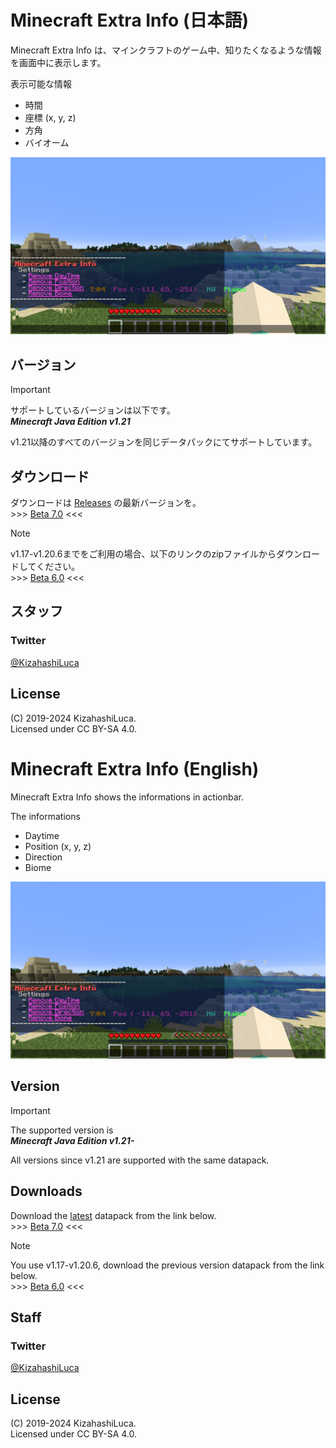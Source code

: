 # Minecraft Extra Info (日本語)
Minecraft Extra Info は、マインクラフトのゲーム中、知りたくなるような情報を画面中に表示します。

表示可能な情報
 - 時間
 - 座標 (x, y, z)
 - 方角
 - バイオーム

![SampleImage](https://github.com/KizahashiLuca/minecraft_extra_info/blob/master/sample_images.png)

## バージョン
> [!IMPORTANT]  
> サポートしているバージョンは以下です。  
> ***Minecraft Java Edition v1.21***

v1.21以降のすべてのバージョンを同じデータパックにてサポートしています。

## ダウンロード
ダウンロードは [Releases](https://github.com/KizahashiLuca/minecraft_extra_info/releases) の最新バージョンを。  
\>\>\> [Beta 7.0](https://github.com/KizahashiLuca/minecraft_extra_info/releases/tag/beta-7.0) <<<

> [!NOTE]  
> v1.17-v1.20.6までをご利用の場合、以下のリンクのzipファイルからダウンロードしてください。  
> \>\>\> [Beta 6.0](https://github.com/KizahashiLuca/minecraft_extra_info/releases/tag/beta-6.0) <<<

## スタッフ
### Twitter
[@KizahashiLuca][twitter]

## License
(C) 2019-2024 KizahashiLuca.  
Licensed under CC BY-SA 4.0.


[twitter]:https://www.twitter.com/KizahashiLuca


# Minecraft Extra Info (English)
Minecraft Extra Info shows the informations in actionbar.

The informations
 - Daytime
 - Position (x, y, z)
 - Direction
 - Biome

![SampleImage](https://github.com/KizahashiLuca/minecraft_extra_info/blob/master/sample_images.png)

## Version
> [!IMPORTANT]  
> The supported version is  
> ***Minecraft Java Edition v1.21-***

All versions since v1.21 are supported with the same datapack.

## Downloads
Download the [latest](https://github.com/KizahashiLuca/minecraft_extra_info/releases) datapack from the link below.  
\>\>\> [Beta 7.0](https://github.com/KizahashiLuca/minecraft_extra_info/releases/tag/beta-7.0) <<<

> [!NOTE]  
> You use v1.17-v1.20.6, download the previous version datapack from the link below.  
> \>\>\> [Beta 6.0](https://github.com/KizahashiLuca/minecraft_extra_info/releases/tag/beta-6.0) <<<

## Staff
### Twitter
[@KizahashiLuca][twitter]

## License
(C) 2019-2024 KizahashiLuca.  
Licensed under CC BY-SA 4.0.


[twitter]:https://www.twitter.com/KizahashiLuca
